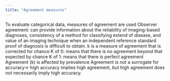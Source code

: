```yaml
---
title: "Agreement measures"
---
```

To evaluate categorical data, measures of agreement are used
Observer agreement: can provide information about the reliability of imaging-based diagnoses, consistency of a method for classifying extend of disease, and value of an imaging technique when an independent reference standard proof of diagnosis is difficult to obtain.
k is a measure of agreement that is corrected for chance
K of 0: means that there is no agreement beyond that expected by chance
K of 1: means that there is perfect agreement
Agreement (k) is affected by prevalence
Agreement is not a surrogate for accuracy&#8594; high accuracy implies high agreement, but high agreement does not necessarily imply high accuracy.

